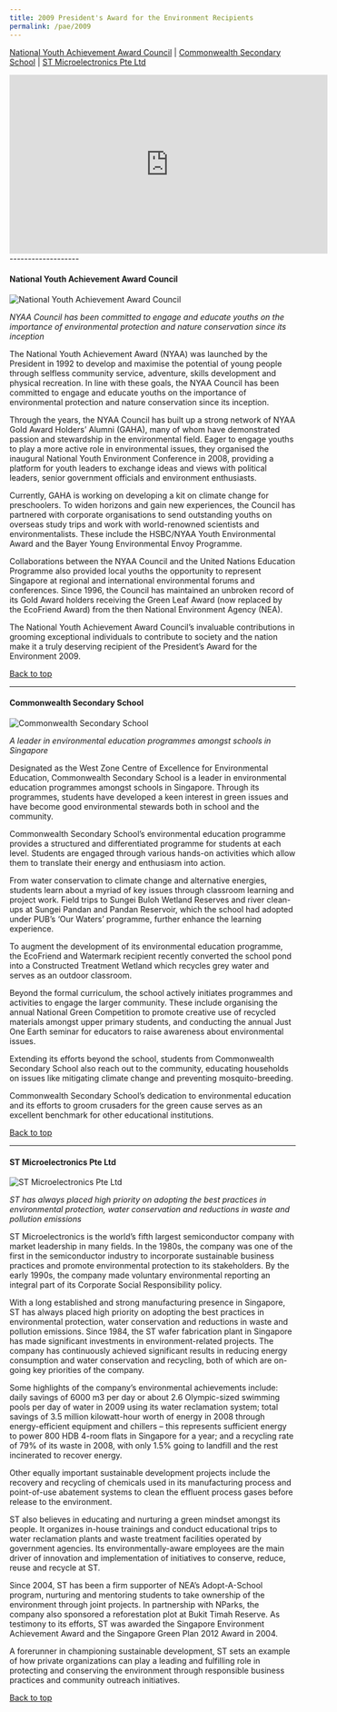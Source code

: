 ```yaml
---
title: 2009 President's Award for the Environment Recipients
permalink: /pae/2009
---
```


[National Youth Achievement Award Council](#nyaac) | [Commonwealth Secondary School](#css) | [ST Microelectronics Pte Ltd](#st)

<div class="bp-youtube">
<iframe width="560" height="315" src="https://www.youtube.com/embed/oVIXr65U2cU" frameborder="0" allow="accelerometer; autoplay; encrypted-media; gyroscope; picture-in-picture" allowfullscreen></iframe>
</div>
-------------------

<a name="nyaac"></a>
#### National Youth Achievement Award Council

![National Youth Achievement Award Council](/images/pae/2009-national-youth.jpg)

*NYAA Council has been committed to engage and educate youths on the importance of environmental protection and nature conservation since its inception*

The National Youth Achievement Award (NYAA) was launched by the President in 1992 to develop and maximise the potential of young people through selfless community service, adventure, skills development and physical recreation. In line with these goals, the NYAA Council has been committed to engage and educate youths on the importance of environmental protection and nature conservation since its inception.

Through the years, the NYAA Council has built up a strong network of NYAA Gold Award Holders’ Alumni (GAHA), many of whom have demonstrated passion and stewardship in the environmental field. Eager to engage youths to play a more active role in environmental issues, they organised the inaugural National Youth Environment Conference in 2008, providing a platform for youth leaders to exchange ideas and views with political leaders, senior government officials and environment enthusiasts.

Currently, GAHA is working on developing a kit on climate change for preschoolers. To widen horizons and gain new experiences, the Council has partnered with corporate organisations to send outstanding youths on overseas study trips and work with world-renowned scientists and environmentalists. These include the HSBC/NYAA Youth Environmental Award and the Bayer Young Environmental Envoy Programme.

Collaborations between the NYAA Council and the United Nations Education Programme also provided local youths the opportunity to represent Singapore at regional and international environmental forums and conferences. Since 1996, the Council has maintained an unbroken record of its Gold Award holders receiving the Green Leaf Award (now replaced by the EcoFriend Award) from the then National Environment Agency (NEA).

The National Youth Achievement Award Council’s invaluable contributions in grooming exceptional individuals to contribute to society and the nation make it a truly deserving recipient of the President’s Award for the Environment 2009.

[Back to top](#top)

-------------------

<a name="css"></a>
#### Commonwealth Secondary School

![Commonwealth Secondary School](/images/pae/2009-commonwealth-sec.jpg)

*A leader in environmental education programmes amongst schools in Singapore*

Designated as the West Zone Centre of Excellence for Environmental Education, Commonwealth Secondary School is a leader in environmental education programmes amongst schools in Singapore. Through its programmes, students have developed a keen interest in green issues and have become good environmental stewards both in school and the community.

Commonwealth Secondary School’s environmental education programme provides a structured and differentiated programme for students at each level. Students are engaged through various hands-on activities which allow them to translate their energy and enthusiasm into action.

From water conservation to climate change and alternative energies, students learn about a myriad of key issues through classroom learning and project work. Field trips to Sungei Buloh Wetland Reserves and river clean-ups at Sungei Pandan and Pandan Reservoir, which the school had adopted under PUB’s ‘Our Waters’ programme, further enhance the learning experience.

To augment the development of its environmental education programme, the EcoFriend and Watermark recipient recently converted the school pond into a Constructed Treatment Wetland which recycles grey water and serves as an outdoor classroom.

Beyond the formal curriculum, the school actively initiates programmes and activities to engage the larger community. These include organising the annual National Green Competition to promote creative use of recycled materials amongst upper primary students, and conducting the annual Just One Earth seminar for educators to raise awareness about environmental issues.

Extending its efforts beyond the school, students from Commonwealth Secondary School also reach out to the community, educating households on issues like mitigating climate change and preventing mosquito-breeding.

Commonwealth Secondary School’s dedication to environmental education and its efforts to groom crusaders for the green cause serves as an excellent benchmark for other educational institutions.

[Back to top](#top)

-------------------

<a name="st"></a>
#### ST Microelectronics Pte Ltd

![ST Microelectronics Pte Ltd](/images/pae/2009-st-microelectronics.jpg)

*ST has always placed high priority on adopting the best practices in environmental protection, water conservation and reductions in waste and pollution emissions*

ST Microelectronics is the world’s fifth largest semiconductor company with market leadership in many fields. In the 1980s, the company was one of the first in the semiconductor industry to incorporate sustainable business practices and promote environmental protection to its stakeholders. By the early 1990s, the company made voluntary environmental reporting an integral part of its Corporate Social Responsibility policy.

With a long established and strong manufacturing presence in Singapore, ST has always placed high priority on adopting the best practices in environmental protection, water conservation and reductions in waste and pollution emissions. Since 1984, the ST wafer fabrication plant in Singapore has made significant investments in environment-related projects. The company has continuously achieved significant results in reducing energy consumption and water conservation and recycling, both of which are on-going key priorities of the company.

Some highlights of the company’s environmental achievements include: daily savings of 6000 m3 per day or about 2.6 Olympic-sized swimming pools per day of water in 2009 using its water reclamation system; total savings of 3.5 million kilowatt-hour worth of energy in 2008 through energy-efficient equipment and chillers – this represents sufficient energy to power 800 HDB 4-room flats in Singapore for a year; and a recycling rate of 79% of its waste in 2008, with only 1.5% going to landfill and the rest incinerated to recover energy.

Other equally important sustainable development projects include the recovery and recycling of chemicals used in its manufacturing process and point-of-use abatement systems to clean the effluent process gases before release to the environment.

ST also believes in educating and nurturing a green mindset amongst its people. It organizes in-house trainings and conduct educational trips to water reclamation plants and waste treatment facilities operated by government agencies. Its environmentally-aware employees are the main driver of innovation and implementation of initiatives to conserve, reduce, reuse and recycle at ST.

Since 2004, ST has been a firm supporter of NEA’s Adopt-A-School program, nurturing and mentoring students to take ownership of the environment through joint projects. In partnership with NParks, the company also sponsored a reforestation plot at Bukit Timah Reserve. As testimony to its efforts, ST was awarded the Singapore Environment Achievement Award and the Singapore Green Plan 2012 Award in 2004.

A forerunner in championing sustainable development, ST sets an example of how private organizations can play a leading and fulfilling role in protecting and conserving the environment through responsible business practices and community outreach initiatives.

[Back to top](#top)
